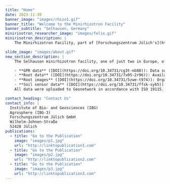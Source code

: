 ```yaml
---
title: "Home"
date: 2023-11-30
banner_image: "images/rhizo1.gif"
banner_title: "Welcome to the Minirhizotron Facility"
banner_subtitle: "Selhausen, Germany"
minirisotron_researcher_image: "images/felix.gif"
minirisotron_description: |
    The Minirhizotron Facility, part of [Forschungszentrum Jülich's](https://www.fz-juelich.de) Institute of Bio- and Geosciences Agrosphere (IBG-3) and the [phenorob CP3](https://www.phenorob.de/cp-3-the-soil-root-zone/) project, focuses on soil-plant interactions and sustainable farming. Using advanced minirhizotron installations and various soil types, the facility offers insights into root development and their response to environmental factors. The research here addresses current agricultural challenges, including climate change and reducing fertilizer use, aligning with the EU farm-to-fork strategy. Through detailed studies and global data sharing via the [TERENO Data Discovery Portal](https://doi.org/10.34731/cg3t-nb88), it contributes to improving crop production and understanding plant growth in varying conditions.

slide_image: "images/about.gif"
new_section_description: |
    The Selhausen minirhizotron facility, one of just two in Europe, offers a unique and insightful view into the often unseen world of roots and soil. This facility can collect critical data needed to improve our understanding of how plants respond in agricultural environments:

    - **GPR data** ([DOI](https://doi.org/10.34731/cg3t-nb88)): Data subdivided by year. Each year's folder contains two CSV files for measurements on each facility.
    - **Root data** ([DOI](https://doi.org/10.34731/7x05-2r96)): Available with a DOI, providing a link to a repository.
    - **Root images** ([DOI](https://doi.org/10.34731/5zwe-t974)): Organized by year and facility. Each measurement date has a folder containing all images measured on that date.
    - **Soil sensor data** ([DOI](https://doi.org/10.34731/ffsk-sy65)): Contains one file for each sensor type and facility, corresponding to the year the data were obtained.
    All data were uploaded to Geonetwork in accordance with ISO 19115. The data were persistently stored and will be regularly updated (see [Usage Notes](https://doi.org/10.1038/s41597-023-02570-9)). The data were subdivided according to the characteristics of the sensing method and data type.

contact_heading: "Contact Us"
contact_info: |
  Institute of Bio- and Geosciences (IBG)
  Agrosphere (IBG-3)
  Forschungszentrum Jülich GmbH
  Wilhelm-Johnen-Straße
  52428 Jülich
publications:
  - title: "Go to the Publication"
    image: "images/p1.jpg"
    url: "http://linktopublication1.com"
  - title: "Go to the Publication"
    image: "images/p2.jpg"
    url: "http://linktopublication2.com"
  - title: "Go to the Publication"
    image: "images/p3.jpg"
    url: "http://linktopublication3.com"
---
```

